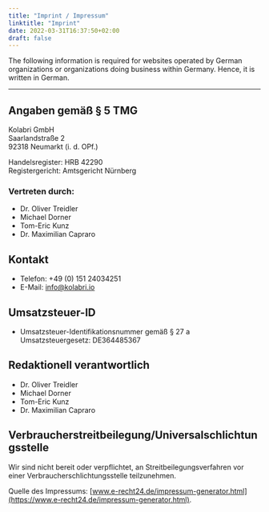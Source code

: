 ```yaml
---
title: "Imprint / Impressum"
linktitle: "Imprint"
date: 2022-03-31T16:37:50+02:00
draft: false
---
```


The following information is required for websites operated by German organizations or organizations doing business within Germany. Hence, it is written in German.

---

## Angaben gemäß § 5 TMG

Kolabri GmbH<br />
Saarlandstraße 2<br />
92318 Neumarkt (i. d. OPf.)

<p>Handelsregister: HRB 42290<br />
Registergericht: Amtsgericht Nürnberg

### Vertreten durch:
- Dr. Oliver Treidler
- Michael Dorner
- Tom-Eric Kunz
- Dr. Maximilian Capraro

## Kontakt

- Telefon: +49 (0) 151 24034251
- E-Mail: info@kolabri.io

## Umsatzsteuer-ID
- Umsatzsteuer-Identifikationsnummer gemäß § 27 a Umsatzsteuergesetz: DE364485367

## Redaktionell verantwortlich

- Dr. Oliver Treidler
- Michael Dorner
- Tom-Eric Kunz
- Dr. Maximilian Capraro

## Verbraucherstreitbeilegung/Universalschlichtungsstelle

Wir sind nicht bereit oder verpflichtet, an Streitbeilegungsverfahren vor einer Verbraucherschlichtungsstelle teilzunehmen.

Quelle des Impressums: [www.e-recht24.de/impressum-generator.html](https://www.e-recht24.de/impressum-generator.html).